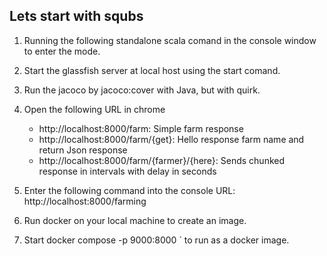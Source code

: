 Lets start with squbs
---------------------

1. Running the following standalone scala comand in the console window to enter the mode.

2. Start the glassfish server at local host using the start comand.

3. Run the jacoco by jacoco:cover with Java, but with quirk.

5. Open the following URL in chrome
   * http://localhost:8000/farm: Simple farm response
   * http://localhost:8000/farm/{get}: Hello response farm name and return Json response
   * http://localhost:8000/farm/{farmer}/{here}: Sends chunked response in intervals with delay in    seconds

6. Enter the following command into the console URL: http://localhost:8000/farming

7. Run docker on your local machine to create an image.

8. Start docker compose -p 9000:8000 <farmdiagnoser>` to run as a docker image.
